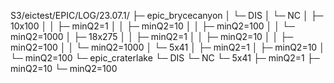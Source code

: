 S3/eictest/EPIC/LOG/23.07.1/
├─ epic_brycecanyon
│  └─ DIS
│     └─ NC
│        ├─ 10x100
│        │  ├─ minQ2=1
│        │  ├─ minQ2=10
│        │  ├─ minQ2=100
│        │  └─ minQ2=1000
│        ├─ 18x275
│        │  ├─ minQ2=1
│        │  ├─ minQ2=10
│        │  ├─ minQ2=100
│        │  └─ minQ2=1000
│        └─ 5x41
│           ├─ minQ2=1
│           ├─ minQ2=10
│           └─ minQ2=100
└─ epic_craterlake
   └─ DIS
      └─ NC
         └─ 5x41
            ├─ minQ2=1
            ├─ minQ2=10
            └─ minQ2=100
